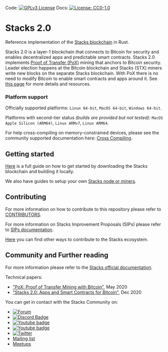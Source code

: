 Code: [![GPLv3 License](https://img.shields.io/badge/License-GPL%20v3-yellow.svg)](https://opensource.org/licenses/) Docs: [![License: CC0-1.0](https://licensebuttons.net/l/zero/1.0/80x15.png)](https://creativecommons.org/publicdomain/zero/1.0/)
# Stacks 2.0

Reference implementation of the [Stacks blockchain](https://github.com/stacks-network/stacks) in Rust.

Stacks 2.0 is a layer-1 blockchain that connects to Bitcoin for security and enables decentralized apps and predictable smart contracts. Stacks 2.0 implements [Proof of Transfer (PoX)](https://community.stacks.org/pox) mining that anchors to Bitcoin security. Leader election happens at the Bitcoin blockchain and Stacks (STX) miners write new blocks on the separate Stacks blockchain. With PoX there is no need to modify Bitcoin to enable smart contracts and apps around it. See [this page](https://github.com/stacks-network/stacks) for more details and resources.

### Platform support

Officially supported platforms: `Linux 64-bit`, `MacOS 64-bit`, `Windows 64-bit`.

Platforms with second-tier status _(builds are provided but not tested)_: `MacOS Apple Silicon (ARM64)`, `Linux ARMv7`, `Linux ARM64`.

For help cross-compiling on memory-constrained devices, please see the community supported documentation here: [Cross Compiling](https://github.com/dantrevino/cross-compiling-stacks-blockchain/blob/master/README.md).


## Getting started

[Here](http://docs.stacks.co/docs/blockchain/) is a full guide on how to get started by downloading the Stacks blockchain and building it locally.

We also have guides to setup your own [Stacks node or miners](https://docs.stacks.co/docs/nodes-and-miners/).

## Contributing

For more information on how to contribute to this repository please refer to [CONTRIBUTORS](CONTRIBUTORS.md).

For more information on Stacks Improvement Proposals (SIPs) please refer to [SIPs documentation](https://docs.stacks.co/docs/governance/sips).

[Here](https://docs.stacks.co/docs/contribute/) you can find other ways to contribute to the Stacks ecosystem. 

## Community and Further reading

For more information please refer to the [Stacks official documentation](https://docs.stacks.co/).

Technical papers:

- ["PoX: Proof of Transfer Mining with Bitcoin"](https://community.stacks.org/pox), May 2020
- ["Stacks 2.0: Apps and Smart Contracts for Bitcoin"](https://stacks.org/stacks), Dec 2020

You can get in contact with the Stacks Community on:


* [![Forum](https://img.shields.io/discourse/users?label=Discourse%20forum&server=https%3A%2F%2Fforum.stacks.org)](https://forum.stacks.org)
* [![Discord Badge](https://img.shields.io/discord/621759717756370964?label=Discord%20chat)](https://discord.com/invite/XYdRyhf)
* [![Youtube badge](https://img.shields.io/youtube/channel/subscribers/UC3J2iHnyt2JtOvtGVf_jpHQ?label=Stacks&style=social)](https://www.youtube.com/channel/UC3J2iHnyt2JtOvtGVf_jpHQ)
* [![Youtube badge](https://img.shields.io/youtube/channel/subscribers/UCp7D42MyHXk4-J2TtF5I0Kg?label=Stacks%20Community&style=social)](https://www.youtube.com/channel/UCp7D42MyHXk4-J2TtF5I0Kg)
* [![Twitter](https://img.shields.io/twitter/follow/Stacks?style=social)](https://twitter.com/Stacks)
* [Mailing list](https://newsletter.stacks.org/)
* [Meetups](https://www.meetup.com/topics/blockstack/)
